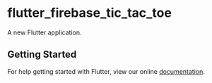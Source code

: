 # flutter_firebase_tic_tac_toe

A new Flutter application.

## Getting Started

For help getting started with Flutter, view our online
[documentation](https://flutter.io/).
